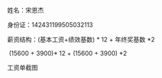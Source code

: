 姓名：宋恩杰

身份证：142431199505032113

薪资结构：(基本工资+绩效基数) * 12 + 年终奖基数 *2  

​                   (15600 + 3900)* 12   +    (15600 + 3900) *2 

工资单截图





